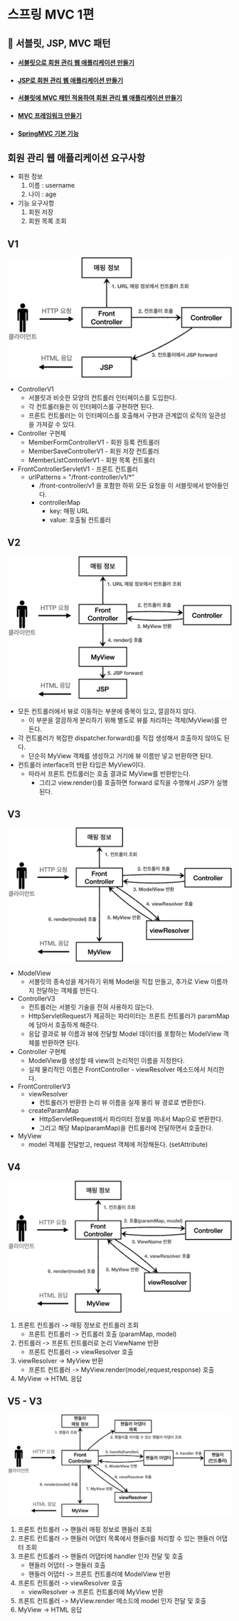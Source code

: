 # 스프링 MVC 1편

## 🚀 서블릿, JSP, MVC 패턴
- #### [서블릿으로 회원 관리 웹 애플리케이션 만들기](https://github.com/jingyu9804/servlet/tree/main/src/main/java/hello/servlet/web/servlet)
- #### [JSP로 회원 관리 웹 애플리케이션 만들기](https://github.com/jingyu9804/servlet/tree/main/src/main/webapp/jsp)
- #### [서블릿에 MVC 패턴 적용하여 회원 관리 웹 애플리케이션 만들기](https://github.com/jingyu9804/servlet/tree/main/src/main/java/hello/servlet/web/servletmvc)
- #### [MVC 프레임워크 만들기](https://github.com/jingyu9804/servlet/tree/main/src/main/java/hello/servlet/web/frontcontroller)
- #### [SpringMVC 기본 기능](https://github.com/jingyu9804/servlet/tree/main/src/main/java/hello/servlet/web/springmvc)

## 회원 관리 웹 애플리케이션 요구사항
  - 회원 정보
    1. 이름 : username
    2. 나이 : age
  - 기능 요구사항
    1. 회원 저장
    2. 회원 목록 조회

## V1
![img.png](img.png)
- ControllerV1
  - 서블릿과 비슷한 모양의 컨트롤러 인터페이스를 도입한다.
  - 각 컨트롤러들은 이 인터페이스를 구현하면 된다.
  - 프론트 컨트롤러는 이 인터페이스를 호출해서 구현과 관계없이 로직의 일관성을 가져갈 수 있다.
- Controller 구현체
  - MemberFormControllerV1 - 회원 등록 컨트롤러
  - MemberSaveControllerV1 - 회원 저장 컨트롤러
  - MemberListControllerV1 - 회원 목록 컨트롤러
- FrontControllerServletV1 - 프론트 컨트롤러
  - urlPatterns = "/front-controller/v1/*"
    - /front-controller/v1 을 포함한 하위 모든 요청을 이 서블릿에서 받아들인다.
    - controllerMap
      - key: 매핑 URL
      - value: 호출될 컨트롤러

## V2
![img_1.png](img_1.png)
- 모든 컨트롤러에서 뷰로 이동하는 부분에 중복이 있고, 깔끔하지 않다.
  - 이 부분을 깔끔하게 분리하기 위해 별도로 뷰를 처리하는 객체(MyView)를 만든다.
- 각 컨트롤러가 복잡한 dispatcher.forward()를 직접 생성해서 호출하지 않아도 된다.
  - 단순히 MyView 객체를 생성하고 거기에 뷰 이름만 넣고 반환하면 된다.
- 컨트롤러 interface의 반환 타입은 MyView이다.
  - 따라서 프론트 컨트롤러는 호출 결과로 MyView를 반환받는다.
    - 그리고 view.render()를 호출하면 forward 로직을 수행해서 JSP가 실행된다.

## V3
![img_2.png](img_2.png)
- ModelView
  - 서블릿의 종속성을 제거하기 위해 Model을 직접 만들고, 추가로 View 이름까지 전달하는 객체를 만든다.
- ControllerV3
  - 컨트롤러는 서블릿 기술을 전혀 사용하지 않는다.
  - HttpServletRequest가 제공하는 파라미터는 프론트 컨트롤러가 paramMap에 담아서 호출하게 해준다.
  - 응답 결과로 뷰 이름과 뷰에 전달할 Model 데이터를 포함하는 ModelView 객체를 반환하면 된다.
- Controller 구현체
  - ModelView를 생성할 때 view의 논리적인 이름을 지정한다.
  - 실제 물리적인 이름은 FrontController - viewResolver 메소드에서 처리한다.
- FrontControllerV3
  - viewResolver
    - 컨트롤러가 반환한 논리 뷰 이름을 실제 물리 뷰 경로로 변환한다.
  - createParamMap
    - HttpServletRequest에서 파라미터 정보를 꺼내서 Map으로 변환한다.
    - 그리고 해당 Map(paramMap)을 컨트롤러에 전달하면서 호출한다.
- MyView
  - model 객체를 전달받고, request 객체에 저장해둔다. (setAttribute)

## V4
![img_3.png](img_3.png)
1. 프론트 컨트롤러 -> 매핑 정보로 컨트롤러 조회
   - 프론트 컨트롤러 -> 컨트롤러 호출 (paramMap, model)
2. 컨트롤러 -> 프론트 컨트롤러로 논리 ViewName 반환
   - 프론트 컨트롤러 -> viewResolver 호출
3. viewResolver -> MyView 반환
   - 프론트 컨트롤러 -> MyView.render(model,request,response) 호출
4. MyView -> HTML 응답

## V5 - V3
![img_4.png](img_4.png)
1. 프론트 컨트롤러 -> 핸들러 매핑 정보로 핸들러 조회
2. 프론트 컨트롤러 -> 핸들러 어댑터 목록에서 핸들러를 처리할 수 있는 핸들러 어댑터 조회
3. 프론트 컨트롤러 -> 핸들러 어댑터에 handler 인자 전달 및 호출
   - 핸들러 어댑터 -> 핸들러 호출
   - 핸들러 어댑터 -> 프론트 컨트롤러에 ModelView 반환
4. 프론트 컨트롤러 -> viewResolver 호출
   - viewResolver -> 프론트 컨트롤러에 MyView 반환
5. 프론트 컨트롤러 -> MyView.render 메소드에 model 인자 전달 및 호출
6. MyView -> HTML 응답
